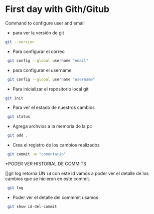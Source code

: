 # First day with Gith/Gitub

Command to configure user and email
* para ver la versión de git

```bash
git --version
```
* Para configurar el correo
```bash
 git config --global username "email"
 ```

 * para configurar el username
```bash
 git config --global username "username"
 ```

 * Para inicializar el repositorio local git
 ```bash
 git init
 ```

* Para ver el estado de nuestros cambios

```bash
 git status
 ```

 * Agrega archvios a la memoria de la pc

```bash
 git add .
 ```

* Crea el registro de los cambios realizados
```bash
 git commit -m "comentario"
 ```

*PODER VER HISTORIAL DE COMMITS

[]git log retorna UN `id` con este id vamos a poder ver el detalle de los cambios que se hicieron en este commit.

```bash
 git log
 ```
* Poder ver el detalle del commmit usamos
```bash
 git show id-del-commit
 ```